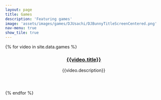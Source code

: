 ```yaml
---
layout: page
title: Games
description: 'Featuring games'
image: 'assets/images/games/DJUsachi/DJBunnyTitleScreenCentered.png'
nav-menu: true
show_tile: true
---
```

<div class="tiles">
  {% for video in site.data.games %}
    <article style="background-image:url({{video.thumbnail}})">
      <span class='image' style='display:none;'>
        <img src="{{video.thumbnail}}">
      </span>
      <header class="major">
        <h3>
          <a href="{{video.link}}">
              {{video.title}}
          </a>
        </h3>
        <p>{{video.description}}</p>
      </header>
        <a href="{{video.link}}" class="link primary">
        </a>
    </article>
  {% endfor %}
</div>